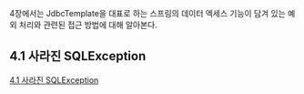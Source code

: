 4장에서는 JdbcTemplate을 대표로 하는 스프링의 데이터 엑세스 기능이 담겨 있는 예외 처리와 관련된 접근 방법에 대해 알아본다.

## 4.1 사라진 SQLException

[4.1 사라진 SQLException](https://github.com/zangsu/study-note/blob/main/BE/Spring/%ED%86%A0%EB%B9%84%EC%9D%98%20%EC%8A%A4%ED%94%84%EB%A7%81%203.1/Vol.1/CH4%20-%20%EC%98%88%EC%99%B8/4.1%20%EC%82%AC%EB%9D%BC%EC%A7%84%20SQLException.md)
